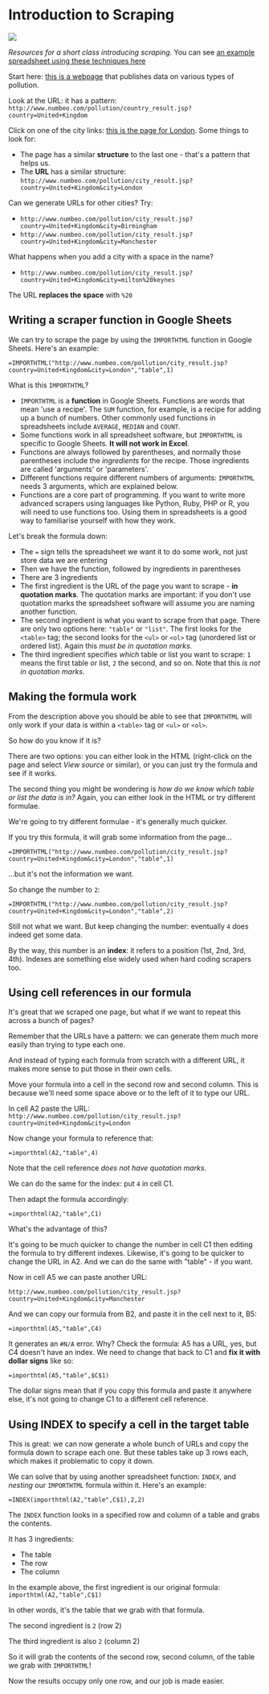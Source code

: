 # Introduction to Scraping

![](https://s3.amazonaws.com/titlepages.leanpub.com/scrapingforjournalists/large?1458984302.png)

*Resources for a short class introducing scraping*. You can see [an example spreadsheet using these techniques here](https://docs.google.com/spreadsheets/d/1jhGt86x-iFbBTBvs3VRUI6sj-iFPUUXCoAY9mp4bHiM/edit#gid=938670368)

Start here: [this is a webpage](http://www.numbeo.com/pollution/country_result.jsp?country=United+Kingdom) that publishes data on various types of pollution. 

Look at the URL: it has a pattern: `http://www.numbeo.com/pollution/country_result.jsp?country=United+Kingdom`

Click on one of the city links: [this is the page for London](http://www.numbeo.com/pollution/city_result.jsp?country=United+Kingdom&city=London). Some things to look for:
* The page has a similar **structure** to the last one - that's a pattern that helps us.
* The **URL** has a similar structure: `http://www.numbeo.com/pollution/city_result.jsp?country=United+Kingdom&city=London`

Can we generate URLs for other cities? Try:
* `http://www.numbeo.com/pollution/city_result.jsp?country=United+Kingdom&city=Birmingham`
* `http://www.numbeo.com/pollution/city_result.jsp?country=United+Kingdom&city=Manchester`

What happens when you add a city with a space in the name?

* `http://www.numbeo.com/pollution/city_result.jsp?country=United+Kingdom&city=milton%20keynes`

The URL **replaces the space** with `%20`

## Writing a scraper function in Google Sheets

We can try to scrape the page by using the `IMPORTHTML` function in Google Sheets. Here's an example:

`=IMPORTHTML("http://www.numbeo.com/pollution/city_result.jsp?country=United+Kingdom&city=London","table",1)`

What is this `IMPORTHTML`?

* `IMPORTHTML` is a **function** in Google Sheets. Functions are words that mean 'use a recipe'. The `SUM` function, for example, is a recipe for adding up a bunch of numbers. Other commonly used functions in spreadsheets include `AVERAGE`, `MEDIAN` and `COUNT`.
* Some functions work in all spreadsheet software, but `IMPORTHTML` is specific to Google Sheets. **It will not work in Excel**. 
* Functions are always followed by parentheses, and normally those parentheses include the *ingredients* for the recipe. Those ingredients are called 'arguments' or 'parameters'.
* Different functions require different numbers of arguments: `IMPORTHTML` needs 3 arguments, which are explained below.
* Functions are a core part of programming. If you want to write more advanced scrapers using languages like Python, Ruby, PHP or R, you will need to use functions too. Using them in spreadsheets is a good way to familiarise yourself with how they work.

Let's break the formula down:

* The `=` sign tells the spreadsheet we want it to do some work, not just store data we are entering
* Then we have the function, followed by ingredients in parentheses
* There are 3 ingredients
* The first ingredient is the URL of the page you want to scrape - **in quotation marks**. The quotation marks are important: if you don't use quotation marks the spreadsheet software will assume you are naming another function.
* The second ingredient is what you want to scrape from that page. There are only two options here: `"table"` or `"list"`. The first looks for the `<table>` tag; the second looks for the `<ul>` or `<ol>` tag (unordered list or ordered list). Again this *must be in quotation marks*.
* The third ingredient specifies *which* table or list you want to scrape: `1` means the first table or list, `2` the second, and so on. Note that this *is not in quotation marks*.

## Making the formula work

From the description above you should be able to see that `IMPORTHTML` will only work if your data is within a  `<table>` tag or `<ul>` or `<ol>`. 

So how do you know if it is?

There are two options: you can either look in the HTML (right-click on the page and select *View source* or similar), or you can just try the formula and see if it works.

The second thing you might be wondering is *how do we know which table or list the data is in?* Again, you can either look in the HTML or try different formulae.

We're going to try different formulae - it's generally much quicker.

If you try this formula, it will grab some information from the page...

`=IMPORTHTML("http://www.numbeo.com/pollution/city_result.jsp?country=United+Kingdom&city=London","table",1)`

...but it's not the information we want.

So change the number to `2`:

`=IMPORTHTML("http://www.numbeo.com/pollution/city_result.jsp?country=United+Kingdom&city=London","table",2)`

Still not what we want. But keep changing the number: eventually `4` does indeed get some data.

By the way, this number is an **index**: it refers to a position (1st, 2nd, 3rd, 4th). Indexes are something else widely used when hard coding scrapers too.

## Using cell references in our formula

It's great that we scraped one page, but what if we want to repeat this across a bunch of pages?

Remember that the URLs have a pattern: we can generate them much more easily than trying to type each one.

And instead of typing each formula from scratch with a different URL, it makes more sense to put those in their own cells. 

Move your formula into a cell in the second row and second column. This is because we'll need some space above or to the left of it to type our URL.

In cell A2 paste the URL: `http://www.numbeo.com/pollution/city_result.jsp?country=United+Kingdom&city=London`

Now change your formula to reference that: 

`=importhtml(A2,"table",4)`

Note that the cell reference *does not have quotation marks*.

We can do the same for the index: put `4` in cell C1.

Then adapt the formula accordingly:

`=importhtml(A2,"table",C1)`

What's the advantage of this?

It's going to be much quicker to change the number in cell C1 then editing the formula to try different indexes. Likewise, it's going to be quicker to change the URL in A2. And we can do the same with "table" - if you want.

Now in cell A5 we can paste another URL:

`http://www.numbeo.com/pollution/city_result.jsp?country=United+Kingdom&city=Manchester`

And we can copy our formula from B2, and paste it in the cell next to it, B5: 

`=importhtml(A5,"table",C4)`

It generates an `#N/A` error. Why? Check the formula: A5 has a URL, yes, but C4 doesn't have an index. We need to change that back to C1 and **fix it with dollar signs** like so:

`=importhtml(A5,"table",$C$1)`

The dollar signs mean that if you copy this formula and paste it anywhere else, it's not going to change C1 to a different cell reference.

## Using INDEX to specify a cell in the target table

This is great: we can now generate a whole bunch of URLs and copy the formula down to scrape each one. But these tables take up 3 rows each, which makes it problematic to copy it down.

We can solve that by using another spreadsheet function: `INDEX`, and *nesting* our `IMPORTHTML` formula within it. Here's an example:

`=INDEX(importhtml(A2,"table",C$1),2,2)`

The `INDEX` function looks in a specified row and column of a table and grabs the contents.

It has 3 ingredients:

* The table
* The row
* The column

In the example above, the first ingredient is our original formula: `importhtml(A2,"table",C$1)`

In other words, it's the table that we grab with that formula.

The second ingredient is `2` (row 2)

The third ingredient is also `2` (column 2)

So it will grab the contents of the second row, second column, of the table we grab with `IMPORTHTML`!

Now the results occupy only one row, and our job is made easier.

